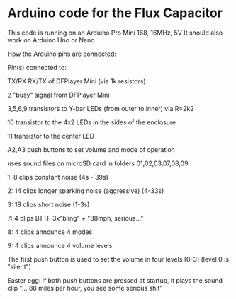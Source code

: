 
# Arduino code for the Flux Capacitor

This code is running on an Arduino Pro Mini 168, 16MHz, 5V
It should also work on Arduino Uno or Nano


How the Arduino pins are connected:

Pin(s)       connected to: 

TX/RX        RX/TX of DFPlayer Mini (via 1k resistors)

2            "busy" signal from DFPlayer Mini

3,5,6,9      transistors to Y-bar LEDs (from outer to inner) via R=2k2

10           transistor to the 4x2 LEDs in the sides of the enclosure

11           transistor to the center LED

A2,A3        push buttons to set volume and mode of operation


uses sound files on microSD card in folders 01,02,03,07,08,09

1:  8 clips   constant noise  (4s - 39s) 

2: 14 clips   longer sparking noise (aggressive)   (4-33s)   

3: 18 clips   short noise (1-3s)

7:  4 clips   BTTF  3x"bling" + "88mph, serious..."

8:  4 clips   announce 4 modes

9:  4 clips   announce 4 volume levels

The first push button is used to set the volume in four levels [0-3]
(level 0 is "silent")

Easter egg: if both push buttons are pressed at startup, it plays
the sound clip "... 88 miles per hour, you see some serious shit"


